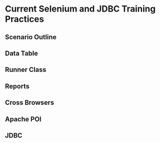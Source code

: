 # Current Selenium and JDBC Training Practices

## Scenario Outline
## Data Table
## Runner Class
## Reports
## Cross Browsers
## Apache POI
## JDBC

